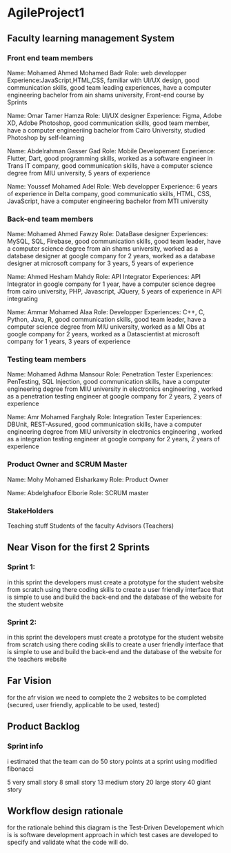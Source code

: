 # AgileProject1
## Faculty learning management System 
### Front end team members
Name: Mohamed Ahmed Mohamed Badr
Role: web developper 
Experience:JavaScript,HTML,CSS, familiar with UI/UX design, good communication skills, good team leading experiences, have a computer engineering bachelor from ain shams university, Front-end course by Sprints 

Name: Omar Tamer Hamza 
Role: UI/UX designer 
Experience: Figma, Adobe XD, Adobe Photoshop, good communication skills, good team member, have a computer engineeriing bachelor from Cairo University, studied Photoshop by self-learning

Name: Abdelrahman Gasser Gad
Role: Mobile Developement
Experience: Flutter, Dart, good programming skills, worked as a software engineer in Trans IT company, good communication skills, have a computer science degree from MIU university, 5 years of experience 

Name: Youssef Mohamed Adel 
Role: Web developper 
Experience: 6 years of experience in Delta company, good communicatio skills, HTML, CSS, JavaScript, have a computer engineering bachelor from MTI university

### Back-end team members 
Name: Mohamed Ahmed Fawzy 
Role: DataBase designer 
Experiences: MySQL, SQL, Firebase, good communication skills, good team leader, have a computer science degree from ain shams university, worked as a database designer at google company for 2 years, worked as a database designer at microsoft company for 3 years, 5 years of experience 

Name: Ahmed Hesham Mahdy 
Role:  API Integrator
Experiences: API Integrator in google company for 1 year, have a computer science degree from cairo university, PHP, Javascript, JQuery, 5 years of experience in API integrating

Name: Ammar Mohamed Alaa 
Role: Developper 
Experiences: C++, C, Python, Java, R, good communication skills, good team leader, have a computer science degree from MIU university, worked as a Ml Obs at google company for 2 years, worked as a Datascientist at microsoft company for 1 years, 3 years of experience

### Testing team members 
Name: Mohamed Adhma Mansour 
Role: Penetration Tester
Experiences: PenTesting, SQL Injection, good communication skills, have a computer engineering degree from MIU university in electronics engineering , worked as a penetration testing engineer at google company for 2 years, 2 years of experience

Name: Amr Mohamed Farghaly 
Role: Integration Tester 
Experiences: DBUnit, REST-Assured, good communication skills, have a computer engineering degree from MIU university in electronics engineering , worked as a integration testing engineer at google company for 2 years, 2 years of experience

### Product Owner and SCRUM Master
Name: Mohy Mohamed Elsharkawy
Role: Product Owner

Name: Abdelghafoor Elborie
Role: SCRUM master

### StakeHolders
Teaching stuff
Students of the faculty
Advisors (Teachers)

## Near Vison for the first 2 Sprints
### Sprint 1:

in this sprint the developers must create a prototype for the student website from scratch using there coding skills to create a user friendly interface that is simple to use and build the back-end and the database of the website for the student website

### Sprint 2:

in this sprint the developers must create a prototype for the student website from scratch using there coding skills to create a user friendly interface that is simple to use and build the back-end and the database of the website for the teachers website

## Far Vision 

for the afr vision we need to complete the 2 websites to be completed (secured, user friendly, applicable to be used, tested)

## Product Backlog 
### Sprint info

i estimated that the team can do 50 story points at a sprint using modified fibonacci

5 very small story 
8 small story
13 medium story 
20 large story 
40 giant story 

## Workflow design rationale 

for the rationale behind this diagram is the Test-Driven Developement which is is software development approach in which test cases are developed to specify and validate what the code will do. 






